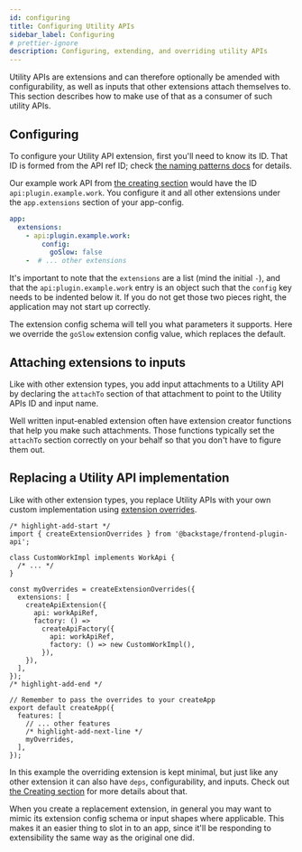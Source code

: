```yaml
---
id: configuring
title: Configuring Utility APIs
sidebar_label: Configuring
# prettier-ignore
description: Configuring, extending, and overriding utility APIs
---
```


Utility APIs are extensions and can therefore optionally be amended with configurability, as well as inputs that other extensions attach themselves to. This section describes how to make use of that as a consumer of such utility APIs.

## Configuring

To configure your Utility API extension, first you'll need to know its ID. That ID is formed from the API ref ID; check [the naming patterns docs](../architecture/08-naming-patterns.md) for details.

Our example work API from [the creating section](./02-creating.md) would have the ID `api:plugin.example.work`. You configure it and all other extensions under the `app.extensions` section of your app-config.

```yaml title="in e.g. app-config.yaml or app-config.production.yaml"
app:
  extensions:
    - api:plugin.example.work:
        config:
          goSlow: false
    -  # ... other extensions
```

It's important to note that the `extensions` are a list (mind the initial `-`), and that the `api:plugin.example.work` entry is an object such that the `config` key needs to be indented below it. If you do not get those two pieces right, the application may not start up correctly.

The extension config schema will tell you what parameters it supports. Here we override the `goSlow` extension config value, which replaces the default.

## Attaching extensions to inputs

Like with other extension types, you add input attachments to a Utility API by declaring the `attachTo` section of that attachment to point to the Utility APIs ID and input name.

Well written input-enabled extension often have extension creator functions that help you make such attachments. Those functions typically set the `attachTo` section correctly on your behalf so that you don't have to figure them out.

## Replacing a Utility API implementation

Like with other extension types, you replace Utility APIs with your own custom implementation using [extension overrides](../architecture/05-extension-overrides.md).

```tsx title="in your app"
/* highlight-add-start */
import { createExtensionOverrides } from '@backstage/frontend-plugin-api';

class CustomWorkImpl implements WorkApi {
  /* ... */
}

const myOverrides = createExtensionOverrides({
  extensions: [
    createApiExtension({
      api: workApiRef,
      factory: () =>
        createApiFactory({
          api: workApiRef,
          factory: () => new CustomWorkImpl(),
        }),
    }),
  ],
});
/* highlight-add-end */

// Remember to pass the overrides to your createApp
export default createApp({
  features: [
    // ... other features
    /* highlight-add-next-line */
    myOverrides,
  ],
});
```

In this example the overriding extension is kept minimal, but just like any other extension it can also have `deps`, configurability, and inputs. Check out [the Creating section](./02-creating.md) for more details about that.

When you create a replacement extension, in general you may want to mimic its extension config schema or input shapes where applicable. This makes it an easier thing to slot in to an app, since it'll be responding to extensibility the same way as the original one did.
